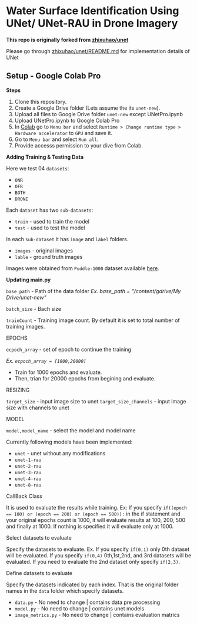 # Water Surface Identification Using UNet/ UNet-RAU in Drone Imagery #

**This repo is originally forked from [zhixuhao/unet](https://github.com/zhixuhao/unet)**

Please go through [zhixuhao/unet/README.md](https://github.com/zhixuhao/unet/README.md) for implementation details of UNet

## Setup - Google Colab Pro ##

**Steps**

1. Clone this repository.
2. Create a Google Drive folder (Lets assume the its `unet-new`).
3. Upload all files to Google Drive folder `unet-new` except UNetPro.ipynb
4. Upload UNetPro.ipynb to Google Colab Pro
5. In [Colab](https://colab.research.google.com/) go to `Menu bar` and select `Runtime > Change runtime type > Hardware accelerator` to `GPU` and save it.
6. Go to `Menu bar` and select `Run all`.
7. Provide accesss permission to your dive from Colab.

**Adding Training & Testing Data**

Here we test 04 `datasets`:
 - `ONR`
 - `OFR`
 - `BOTH`
 - `DRONE`

Each `dataset` has two `sub-datasets`:
 - `train` - used to train the model
 - `test` - used to test the model
 
In each `sub-dataset` it has `image` and `label` folders.
 - `images` - original images
 - `lable` - ground truth images

Images were obtained from `Puddle-1000` dataset available [here](Cow911/SingleImageWaterHazardDetectionWithRAU).

**Updating main.py**

`base_path` - Path of the data folder *Ex. base_path = "/content/gdrive/My Drive/unet-new"*

`batch_size` - Bach size

`trainCount` - Training image count. By default it is set to total number of training images.

EPOCHS

`ecpoch_array` - set of epoch to continue the training

*Ex. `ecpoch_array = [1000,20000]`*
- Train for 1000 epochs and evaluate.
- Then, trian for 20000 epochs from begining and evaluate.

RESIZING

`target_size` - input image size to unet
`target_size_channels` - input image size with channels to unet

MODEL

`model,model_name` - select the model and model name

Currently following models have been implemented:
- `unet` - unet without any modifications
- `unet-1-rau`
- `unet-2-rau`
- `unet-3-rau`
- `unet-4-rau`
- `unet-8-rau`

CallBack Class

It is used to evaluate the results while training.
Ex: If you specify `if((epoch == 100) or (epoch == 200) or (epoch == 500)):` in the if statement and your original epochs count is 1000, it will evaluate results at 100, 200, 500 and finally at 1000. If nothing is specified it will evaluate only at 1000.

Select datasets to evaluate

Specify the datasets to evaluate. Ex. If you specify `if(0,1)` only 0th dataset will be evaluated. If you specify `if(0,4)` 0th,1st,2nd, and 3rd datasets will be evaluated. If you need to evaluate the 2nd dataset only specify `if(2,3)`.

Define datasets to evaluate

Specify the datasets indicated by each index. That is the original folder names in the `data` folder which specify datasets.

- `data.py` - No need to change | contains data pre processing
- `model.py` - No need to change | contains unet models
- `image_metrics.py` - No need to change | contains evaluation matrics
